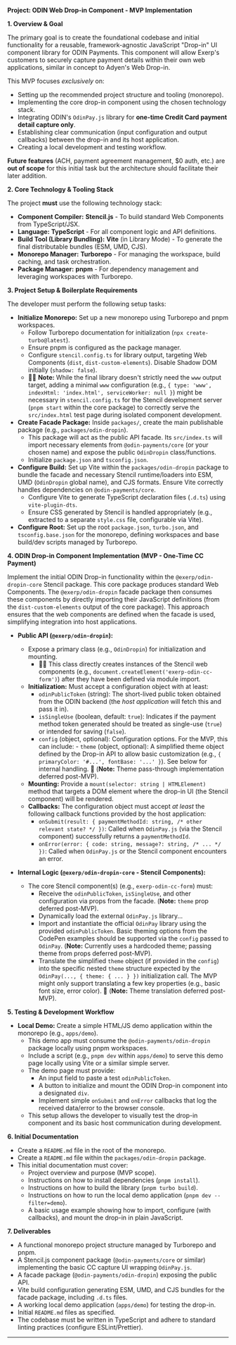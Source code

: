 **Project: ODIN Web Drop-in Component - MVP Implementation**

**1. Overview & Goal**

The primary goal is to create the foundational codebase and initial functionality for a reusable, framework-agnostic JavaScript "Drop-in" UI component library for ODIN Payments. This component will allow Exerp's customers to securely capture payment details within their own web applications, similar in concept to Adyen's Web Drop-in.

This MVP focuses _exclusively_ on:

- Setting up the recommended project structure and tooling (monorepo).
- Implementing the core drop-in component using the chosen technology stack.
- Integrating ODIN's `OdinPay.js` library for **one-time Credit Card payment detail capture only**.
- Establishing clear communication (input configuration and output callbacks) between the drop-in and its host application.
- Creating a local development and testing workflow.

**Future features** (ACH, payment agreement management, $0 auth, etc.) are **out of scope** for this initial task but the architecture should facilitate their later addition.

**2. Core Technology & Tooling Stack**

The project **must** use the following technology stack:

- **Component Compiler:** **Stencil.js** - To build standard Web Components from TypeScript/JSX.
- **Language:** **TypeScript** - For all component logic and API definitions.
- **Build Tool (Library Bundling):** **Vite** (in Library Mode) - To generate the final distributable bundles (ESM, UMD, CJS).
- **Monorepo Manager:** **Turborepo** - For managing the workspace, build caching, and task orchestration.
- **Package Manager:** **pnpm** - For dependency management and leveraging workspaces with Turborepo.

**3. Project Setup & Boilerplate Requirements**

The developer must perform the following setup tasks:

- **Initialize Monorepo:** Set up a new monorepo using Turborepo and pnpm workspaces.
  - Follow Turborepo documentation for initialization (`npx create-turbo@latest`).
  - Ensure pnpm is configured as the package manager.
  - Configure `stencil.config.ts` for library output, targeting Web Components (`dist`, `dist-custom-elements`). Disable Shadow DOM initially (`shadow: false`).
  - 🧑‍💻 **Note:** While the final library doesn't strictly need the `www` output target, adding a minimal `www` configuration (e.g., `{ type: 'www', indexHtml: 'index.html', serviceWorker: null }`) might be necessary in `stencil.config.ts` for the Stencil development server (`pnpm start` within the core package) to correctly serve the `src/index.html` test page during isolated component development.
- **Create Facade Package:** Inside `packages/`, create the main publishable package (e.g., `packages/odin-dropin`).
  - This package will act as the public API facade. Its `src/index.ts` will import necessary elements from `@odin-payments/core` (or your chosen name) and expose the public `OdinDropin` class/functions.
  - Initialize `package.json` and `tsconfig.json`.
- **Configure Build:** Set up Vite within the `packages/odin-dropin` package to bundle the facade and necessary Stencil runtime/loaders into ESM, UMD (`OdinDropin` global name), and CJS formats. Ensure Vite correctly handles dependencies on `@odin-payments/core`.
  - Configure Vite to generate TypeScript declaration files (`.d.ts`) using `vite-plugin-dts`.
  - Ensure CSS generated by Stencil is handled appropriately (e.g., extracted to a separate `style.css` file, configurable via Vite).
- **Configure Root:** Set up the root `package.json`, `turbo.json`, and `tsconfig.base.json` for the monorepo, defining workspaces and base build/dev scripts managed by Turborepo.

**4. ODIN Drop-in Component Implementation (MVP - One-Time CC Payment)**

Implement the initial ODIN Drop-in functionality within the `@exerp/odin-dropin-core` Stencil package. This core package produces standard Web Components. The `@exerp/odin-dropin` facade package then consumes these components by directly importing their JavaScript definitions (from the `dist-custom-elements` output of the core package). This approach ensures that the web components are defined when the facade is used, simplifying integration into host applications.

- **Public API (`@exerp/odin-dropin`):**
  - Expose a primary class (e.g., `OdinDropin`) for initialization and mounting.
    -   🧑‍💻 This class directly creates instances of the Stencil web components (e.g., `document.createElement('exerp-odin-cc-form')`) after they have been defined via module import.
  - **Initialization:** Must accept a configuration object with at least:
    - `odinPublicToken` (string): The short-lived public token obtained from the ODIN backend (the _host application_ will fetch this and pass it in).
    - `isSingleUse` (boolean, default: `true`): Indicates if the payment method token generated should be treated as single-use (`true`) or intended for saving (`false`).
    - `config` (object, optional): Configuration options. For the MVP, this can include:
          - `theme` (object, optional): A simplified theme object defined by the Drop-in API to allow basic customization (e.g., `{ primaryColor: '#...', fontBase: '...' }`). See below for internal handling. 🎨 (**Note:** Theme pass-through implementation deferred post-MVP).
  - **Mounting:** Provide a `mount(selector: string | HTMLElement)` method that targets a DOM element where the drop-in UI (the Stencil component) will be rendered.
  - **Callbacks:** The configuration object must accept _at least_ the following callback functions provided by the host application:
    - `onSubmit(result: { paymentMethodId: string, /* other relevant state? */ })`: Called when `OdinPay.js` (via the Stencil component) successfully returns a `paymentMethodId`.
    - `onError(error: { code: string, message?: string, /* ... */ })`: Called when `OdinPay.js` or the Stencil component encounters an error.

- **Internal Logic (`@exerp/odin-dropin-core` - Stencil Components):**
  - The core Stencil component(s) (e.g., `exerp-odin-cc-form`) must:
    - Receive the `odinPublicToken`, `isSingleUse`, and other configuration via props from the facade. (**Note:** `theme` prop deferred post-MVP).
    - Dynamically load the external `OdinPay.js` library...
    - Import and instantiate the official `OdinPay` library using the provided `odinPublicToken`. Basic theming options from the CodePen examples should be supported via the `config` passed to `OdinPay`. (**Note:** Currently uses a hardcoded theme; passing theme from props deferred post-MVP).
    - Translate the simplified `theme` object (if provided in the `config`) into the specific nested `theme` structure expected by the `OdinPay(..., { theme: { ... } })` initialization call. The MVP might only support translating a few key properties (e.g., basic font size, error color). 🎨 (**Note:** Theme translation deferred post-MVP).

**5. Testing & Development Workflow**

- **Local Demo:** Create a simple HTML/JS demo application within the monorepo (e.g., `apps/demo`).
  - This demo app must consume the `@odin-payments/odin-dropin` package locally using pnpm workspaces.
  - Include a script (e.g., `pnpm dev` within `apps/demo`) to serve this demo page locally using Vite or a similar simple server.
  - The demo page must provide:
    - An input field to paste a test `odinPublicToken`.
    - A button to initialize and mount the ODIN Drop-in component into a designated `div`.
    - Implement simple `onSubmit` and `onError` callbacks that log the received data/error to the browser console.
  - This setup allows the developer to visually test the drop-in component and its basic host communication during development.

**6. Initial Documentation**

- Create a `README.md` file in the root of the monorepo.
- Create a `README.md` file within the `packages/odin-dropin` package.
- This initial documentation must cover:
  - Project overview and purpose (MVP scope).
  - Instructions on how to install dependencies (`pnpm install`).
  - Instructions on how to build the library (`pnpm turbo build`).
  - Instructions on how to run the local demo application (`pnpm dev --filter=demo`).
  - A basic usage example showing how to import, configure (with callbacks), and mount the drop-in in plain JavaScript.

**7. Deliverables**

- A functional monorepo project structure managed by Turborepo and pnpm.
- A Stencil.js component package (`@odin-payments/core` or similar) implementing the basic CC capture UI wrapping `OdinPay.js`.
- A facade package (`@odin-payments/odin-dropin`) exposing the public API.
- Vite build configuration generating ESM, UMD, and CJS bundles for the facade package, including `.d.ts` files.
- A working local demo application (`apps/demo`) for testing the drop-in.
- Initial `README.md` files as specified.
- The codebase must be written in TypeScript and adhere to standard linting practices (configure ESLint/Prettier).

---

